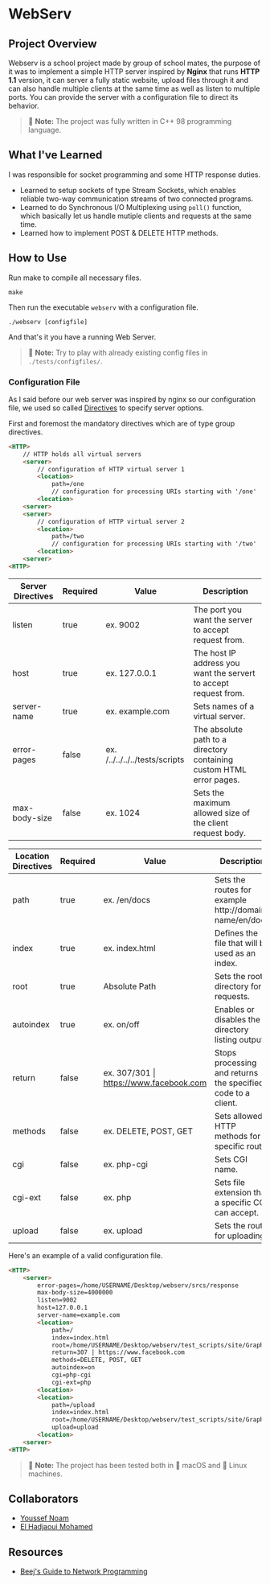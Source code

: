 # WebServ

## Project Overview

Webserv is a school project made by group of school mates, the purpose of it was to implement a simple HTTP server inspired by **Nginx** that runs **HTTP 1.1** version, it can server a fully static website, upload files through it and can also handle multiple clients at the same time as well as listen to multiple ports. You can provide the server with a configuration file to direct its behavior.

> :memo: **Note:** The project was fully written in C++ 98 programming language.

## What I've Learned

I was responsible for socket programming and some HTTP response duties.

- Learned to setup sockets of type Stream Sockets, which enables reliable two-way communication streams of two connected programs.
- Learned to do Synchronous I/O Multiplexing using `poll()` function, which basically let us handle mutiple clients and requests at the same time.
- Learned how to implement POST & DELETE HTTP methods.

## How to Use

Run make to compile all necessary files.

```console
make
```

Then run the executable `webserv` with a configuration file.

```console
./webserv [configfile]
```

And that's it you have a running Web Server.

> :memo: **Note:** Try to play with already existing config files in `./tests/configfiles/`.

### Configuration File

As I said before our web server was inspired by nginx so our configuration file, we used so called [Directives](https://docs.nginx.com/nginx/admin-guide/basic-functionality/managing-configuration-files/) to specify server options.

First and foremost the mandatory directives which are of type group directives.

```html
<HTTP>
	// HTTP holds all virtual servers
	<server>
		// configuration of HTTP virtual server 1  
		<location>
			path=/one
			// configuration for processing URIs starting with '/one'
		<location>
	<server>
	<server>
		// configuration of HTTP virtual server 2  
		<location>
			path=/two
			// configuration for processing URIs starting with '/two'
		<location>
	<server>
<HTTP>
```

| Server Directives	| Required	| Value									| Description													 		|
| ----------------- | --------- | ------------------------------------- | --------------------------------------------------------------------- |
| listen			| true		| ex. 9002								| The port you want the server to accept request from.			 		|
| host				| true		| ex. 127.0.0.1						 	| The host IP address you want the servert to accept request from. 		|
| server-name 		| true		| ex. example.com  					 	| Sets names of a virtual server.								 		|
| error-pages 		| false		| ex. /../../../../tests/scripts		| The absolute path to a directory containing custom HTML error pages.	|
| max-body-size		| false		| ex. 1024								| Sets the maximum allowed size of the client request body.				|


| Location Directives	| Required	| Value										| Description													 		|
| --------------------- | --------- | ----------------------------------------- | --------------------------------------------------------------------- |
| path					| true		| ex. /en/docs							 	| Sets the routes for example http://domain-name/en/docs				|
| index					| true		| ex. index.html						 	| Defines the file that will be used as an index.						|
| root 					| true		| Absolute Path						 		| Sets the root directory for requests.									|
| autoindex 			| true		| ex. on/off							 	| Enables or disables the directory listing output.						|
| return 				| false		| ex. 307/301 \| https://www.facebook.com	| Stops processing and returns the specified code to a client.			|
| methods 				| false		| ex. DELETE, POST, GET						| Sets allowed HTTP methods for a specific route.						|
| cgi 					| false		| ex. php-cgi								| Sets CGI name.														|
| cgi-ext 				| false		| ex. php									| Sets file extension that a specific CGI can accept.					|
| upload 				| false		| ex. upload								| Sets the route for uploading.											|

Here's an example of a valid configuration file.

```html
<HTTP>
	<server>
		error-pages=/home/USERNAME/Desktop/webserv/srcs/response
		max-body-size=4000000
		listen=9002
		host=127.0.0.1
		server-name=example.com
		<location>
			path=/
			index=index.html
			root=/home/USERNAME/Desktop/webserv/test_scripts/site/Graphic
			return=307 | https://www.facebook.com
			methods=DELETE, POST, GET
			autoindex=on
			cgi=php-cgi
			cgi-ext=php
		<location>
		<location>
			path=/upload
			index=index.html
			root=/home/USERNAME/Desktop/webserv/test_scripts/site/Graphic
			upload=upload
		<location>
	<server>
<HTTP>
```

> :memo: **Note:** The project has been tested both in 🍏 macOS and 🐧 Linux machines.

## Collaborators

- [Youssef Noam](https://github.com/yssefnoam)
- [El Hadjaoui Mohamed](https://github.com/elhadjaoui)

## Resources

- [Beej's Guide to Network Programming](https://beej.us/guide/bgnet/html/)